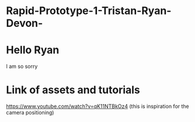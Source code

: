 # Rapid-Prototype-1-Tristan-Ryan-Devon-
# Hello Ryan


I am so sorry

# Link of assets and tutorials
https://www.youtube.com/watch?v=qK11NTBkOz4 \(this is inspiration for the camera positioning\)
